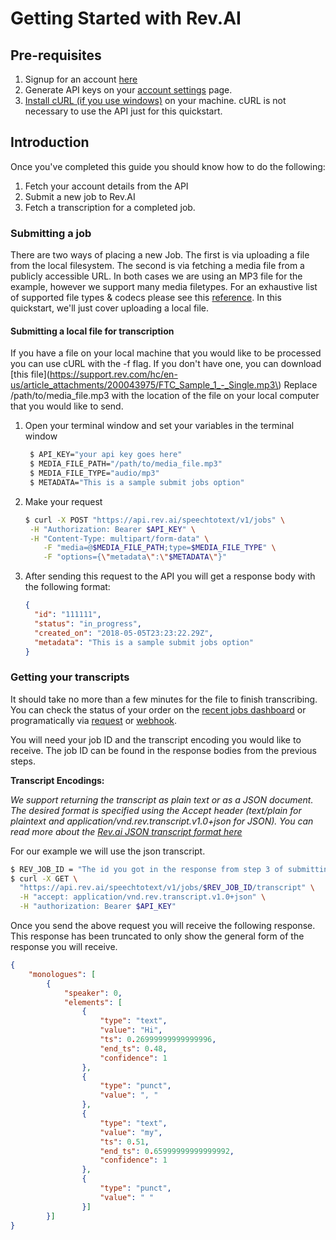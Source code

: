 # Getting Started with Rev.AI

## Pre-requisites 

1. Signup for an account [here](https://www.rev.ai/account/auth/signup)
2. Generate API keys on your [account settings](https://www.rev.ai/settings) page.
3. [Install cURL (if you use windows)](https://stackoverflow.com/questions/9507353/how-do-i-install-and-use-curl-on-windows) on your machine. cURL is not necessary to use the API just for this quickstart.

## Introduction

Once you've completed this guide you should know how to do the following:

1. Fetch your account details from the API
2. Submit a new job to Rev.AI
3. Fetch a transcription for a completed job.

### Submitting a job

There are two ways of placing a new Job. The first is via uploading a file from the local filesystem. The second is via fetching a media file from a publicly accessible URL. In both cases we are using an MP3 file for the example, however we support many media filetypes. For an exhaustive list of supported file types & codecs please see this [reference](supported_codecs.md). In this quickstart, we'll just cover uploading a local file.

#### Submitting a local file for transcription

If you have a file on your local machine that you would like to be processed you can use cURL with the -f flag. If you don't have one, you can download [this file](https://support.rev.com/hc/en-us/article_attachments/200043975/FTC_Sample_1_-_Single.mp3\) Replace /path/to/media_file.mp3 with the location of the file on your local computer that you would like to send.

1. Open your terminal window and set your variables in the terminal window

   ```sh
    $ API_KEY="your api key goes here" 
    $ MEDIA_FILE_PATH="/path/to/media_file.mp3"
    $ MEDIA_FILE_TYPE="audio/mp3"
    $ METADATA="This is a sample submit jobs option"
   ```

2. Make your request

   ```sh
   $ curl -X POST "https://api.rev.ai/speechtotext/v1/jobs" \
   	-H "Authorization: Bearer $API_KEY" \
   	-H "Content-Type: multipart/form-data" \
       -F "media=@$MEDIA_FILE_PATH;type=$MEDIA_FILE_TYPE" \
       -F "options={\"metadata\":\"$METADATA\"}"
   ```

3. After sending this request to the API you will get a response body with the following format:

   ```json
   {
     "id": "111111",
     "status": "in_progress",
     "created_on": "2018-05-05T23:23:22.29Z",
     "metadata": "This is a sample submit jobs option"
   }
   ```

###  

### Getting your transcripts

It should take no more than a few minutes for the file to finish transcribing. You can check the status of your order on the [recent jobs dashboard](https://rev.ai/jobs) or programatically via [request](https://www.rev.ai/docs#operation/GetJobById) or [webhook](https://www.rev.ai/docs#section/Webhooks).

You will need your job ID and the transcript encoding you would like to receive. The job ID can be found in the response bodies from the previous steps. 

**Transcript Encodings:**

*We support returning the transcript as plain text or as a JSON document. The desired format is specified using the Accept header (text/plain for plaintext and application/vnd.rev.transcript.v1.0+json for JSON). You can read more about the [Rev.ai JSON transcript format here](https://www.rev.ai/docs#operation/GetTranscriptById)*

For our example we will use the json transcript.

```sh
$ REV_JOB_ID = "The id you got in the response from step 3 of submitting the file"
$ curl -X GET \
  "https://api.rev.ai/speechtotext/v1/jobs/$REV_JOB_ID/transcript" \
  -H "accept: application/vnd.rev.transcript.v1.0+json" \
  -H "authorization: Bearer $API_KEY"
```

Once you send the above request you will receive the following response. This response has been truncated to only show the general form of the response you will receive.

```json
{
    "monologues": [
        {
            "speaker": 0,
            "elements": [
                {
                    "type": "text",
                    "value": "Hi",
                    "ts": 0.26999999999999996,
                    "end_ts": 0.48,
                    "confidence": 1
                },
                {
                    "type": "punct",
                    "value": ", "
                },
                {
                    "type": "text",
                    "value": "my",
                    "ts": 0.51,
                    "end_ts": 0.65999999999999992,
                    "confidence": 1
                },
                {
                    "type": "punct",
                    "value": " "
                }]
        }]
}
```
